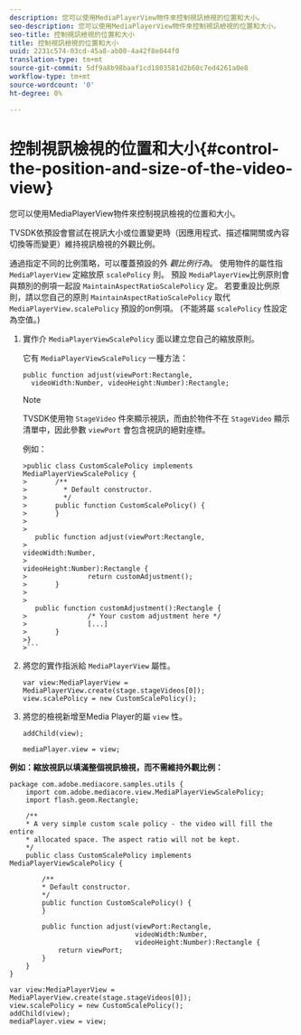 ```yaml
---
description: 您可以使用MediaPlayerView物件來控制視訊檢視的位置和大小。
seo-description: 您可以使用MediaPlayerView物件來控制視訊檢視的位置和大小。
seo-title: 控制視訊檢視的位置和大小
title: 控制視訊檢視的位置和大小
uuid: 2231c574-03cd-45a8-ab00-4a42f8e044f0
translation-type: tm+mt
source-git-commit: 5df9a8b98baaf1cd1803581d2b60c7ed4261a0e8
workflow-type: tm+mt
source-wordcount: '0'
ht-degree: 0%

---
```



# 控制視訊檢視的位置和大小{#control-the-position-and-size-of-the-video-view}

您可以使用MediaPlayerView物件來控制視訊檢視的位置和大小。

TVSDK依預設會嘗試在視訊大小或位置變更時（因應用程式、描述檔開關或內容切換等而變更）維持視訊檢視的外觀比例。

通過指定不同的比例策略，可以覆蓋預設的外 *觀比例行為*。 使用物件的屬性指 `MediaPlayerView` 定縮放原 `scalePolicy` 則。 預設 `MediaPlayerView`比例原則會與類別的例項一起設 `MaintainAspectRatioScalePolicy` 定。 若要重設比例原則，請以您自己的原則 `MaintainAspectRatioScalePolicy` 取代 `MediaPlayerView.scalePolicy` 預設的on例項。 (不能將屬 `scalePolicy` 性設定為空值。)

1. 實作介 `MediaPlayerViewScalePolicy` 面以建立您自己的縮放原則。

   它有 `MediaPlayerViewScalePolicy` 一種方法：

   ```
   public function adjust(viewPort:Rectangle, 
     videoWidth:Number, videoHeight:Number):Rectangle;
   ```

   >[!NOTE]
   >
   >TVSDK使用物 `StageVideo` 件來顯示視訊，而由於物件不在 `StageVideo` 顯示清單中，因此參數 `viewPort` 會包含視訊的絕對座標。
   >
   >
   >例如：
   >
   >
   ```
   >public class CustomScalePolicy implements MediaPlayerViewScalePolicy { 
   >       /** 
   >         * Default constructor. 
   >         */ 
   >       public function CustomScalePolicy() { 
   >       } 
   > 
   >    
      public function adjust(viewPort:Rectangle,  
   >                                                     videoWidth:Number,  
   >                                                     videoHeight:Number):Rectangle { 
   >               return customAdjustment(); 
   >       } 
   > 
   >    
      public function customAdjustment():Rectangle { 
   >               /* Your custom adjustment here */ 
   >               [...] 
   >       } 
   >}
   >```

1. 將您的實作指派給 `MediaPlayerView` 屬性。

   ```
   var view:MediaPlayerView = MediaPlayerView.create(stage.stageVideos[0]); 
   view.scalePolicy = new CustomScalePolicy();
   ```

1. 將您的檢視新增至Media Player的屬 `view` 性。

   ```
   addChild(view); 
   
   mediaPlayer.view = view;
   ```

<!--<a id="example_7B08ECCDA17B4DD191FC672BD1F4C850"></a>-->

**例如：縮放視訊以填滿整個視訊檢視，而不需維持外觀比例：**

```
package com.adobe.mediacore.samples.utils { 
    import com.adobe.mediacore.view.MediaPlayerViewScalePolicy; 
    import flash.geom.Rectangle; 
 
    /** 
    * A very simple custom scale policy - the video will fill the entire 
    * allocated space. The aspect ratio will not be kept. 
    */ 
    public class CustomScalePolicy implements MediaPlayerViewScalePolicy { 
 
        /** 
        * Default constructor. 
        */ 
        public function CustomScalePolicy() { 
        } 
 
        public function adjust(viewPort:Rectangle, 
                               videoWidth:Number,  
                               videoHeight:Number):Rectangle { 
            return viewPort; 
        } 
    } 
} 
 
var view:MediaPlayerView = MediaPlayerView.create(stage.stageVideos[0]); 
view.scalePolicy = new CustomScalePolicy(); 
addChild(view); 
mediaPlayer.view = view;
```

